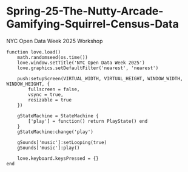 # Spring-25-The-Nutty-Arcade-Gamifying-Squirrel-Census-Data
NYC Open Data Week 2025 Workshop

```
function love.load()
    math.randomseed(os.time())
    love.window.setTitle('NYC Open Data Week 2025')
    love.graphics.setDefaultFilter('nearest', 'nearest')

    push:setupScreen(VIRTUAL_WIDTH, VIRTUAL_HEIGHT, WINDOW_WIDTH, WINDOW_HEIGHT, {
        fullscreen = false,
        vsync = true,
        resizable = true
    })

    gStateMachine = StateMachine {
        ['play'] = function() return PlayState() end
    }
    gStateMachine:change('play')

    gSounds['music']:setLooping(true)
    gSounds['music']:play()

    love.keyboard.keysPressed = {}
end
```
